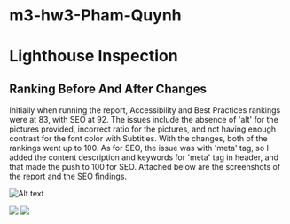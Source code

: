 # m3-hw3-Pham-Quynh

# Lighthouse Inspection #



## Ranking Before And After Changes ##

Initially when running the report, Accessibility and Best Practices rankings were at 83, with SEO at 92. The issues include the absence of 'alt' for the pictures provided, incorrect ratio for the pictures, and not having enough contrast for the font color with Subtitles. With the changes, both of the rankings went up to 100. As for SEO, the issue was with 'meta' tag, so I added the content description and keywords for 'meta' tag in header, and that made the push to 100 for SEO. Attached below are the screenshots of the report and the SEO findings.

![Alt text](/path/to/Lighthouse.png)

<img src="/path/to/Accessibility.png">


<img src="/path/to/SEO Findings.png">